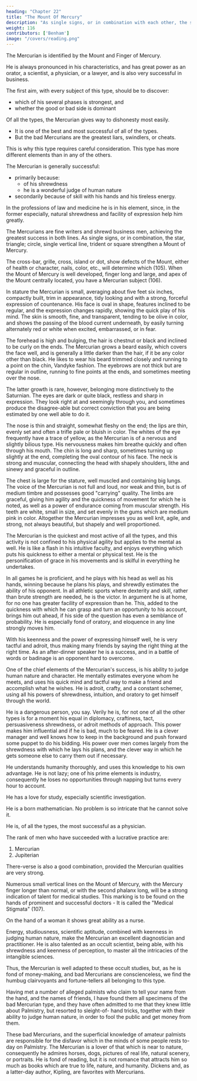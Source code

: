 ```yaml
---
heading: "Chapter 22"
title: "The Mount Of Mercury"
description: "As single signs, or in combination with each other, the star, triangle, circle, square, single vertical line, or trident strengthen a Mount"
weight: 116
contributors: ['Benham']
image: "/covers/reading.png"
---
```



The Mercurian is identified by the Mount and Finger of Mercury. 

He is always pronounced in his characteristics, and has great power as an orator, a scientist, a physician, or a lawyer, and is also very successful in business. 

The first aim, with every subject of this type, should be to discover:
- which of his several phases is strongest, and
- whether the good or bad side is dominant

Of all the types, the Mercurian gives way to dishonesty most easily. 
- It is one of the best and most successful of all of the types. 
- But the bad Mercurians are the greatest liars, swindlers, or cheats.

This is why this type requires careful consideration. This type has more different elements than in any of the others. 

The Mercurian is generally successful:
- primarily because:
  - of his shrewdness
  - he is a wonderful judge of human nature
- secondarily because of skill with his hands and his tireless energy.

In the professions of law and medicine he is in his element, since, in the former especially, natural shrewdness and facility of expression help him greatly. 

The Mercurians are fine writers and shrewd business men, achieving the greatest success in both lines. As single signs, or in combination, the star, triangle; circle, single vertical line, trident or square strengthen a Mount of Mercury. 

The cross-bar, grille, cross, island or dot, show defects of the Mount, either of health or character, nails, color, etc., will determine which (105). When the Mount of Mercury is well developed, finger long and large, and apex of the Mount centrally located, you have a Mercurian subject (106). 

In stature the Mercurian is small, averaging about five feet six inches, compactly built, trim in appearance, tidy looking and with a strong, forceful expression of countenance. His face is oval in shape, features inclined to be regular, and the expression changes rapidly, showing the quick play of his mind. The skin is smooth, fine, and transparent, tending to be olive in color, and shows the passing of the blood current underneath, by easily turning alternately red or white when excited, embarrassed, or in fear. 

The forehead is high and bulging, the hair is chestnut or black and inclined to be curly on the ends. The Mercurian grows a beard easily, which covers the face well, and is generally a little darker than the hair, if it be any color other than black. He likes to wear his beard trimmed closely and running to a point on the chin, Vandyke fashion. The eyebrows are not thick but are regular in outline, running to fine points at the ends, and sometimes meeting over the nose.

The latter growth is rare, however, belonging more distinctively to the Saturnian. The eyes are dark or quite black, restless and sharp in expression. They look right at and seemingly through you, and sometimes produce the disagree-able but correct conviction that you are being estimated by one well able to do it.

The nose is thin and straight, somewhat fleshy on the end; the lips are thin, evenly set and often a trifle pale or bluish in color. The whites of the eye frequently have a trace of yellow, as the Mercurian is of a nervous and slightly bilious type. His nervousness makes him breathe quickly and often through his mouth. The chin is long and sharp, sometimes turning up slightly at the end, completing the oval contour of his face. The neck is strong and muscular, connecting the head with shapely shoulders, lithe and sinewy and graceful in outline. 

The chest is large for the stature, well muscled and containing big lungs. The voice of the Mercurian is not full and loud, nor weak and thin, but is of medium timbre and possesses good "carrying" quality. The limbs are graceful, giving him agility and the quickness of movement for which he is noted, as well as a power of endurance coming from muscular strength. His teeth are white, small in size, and set evenly in the gums which are medium pink in color. Altogether the Mercurian impresses you as well knit, agile, and strong, not always beautiful, but shapely and well proportioned. 

<!-- DISTINGUISHING MARKS ON THE MOUNT OF MERCURY No. 106. DISTINGUISHING MARKS ON THE MOUNT OF MERCURY. MERCURIAN MOUNT AND FINGER No. 106. MERCURIAN MOUNT AND FINGER.  -->

The Mercurian is the quickest and most active of all the types, and this activity is not confined to his physical agility but applies to the mental as well. He is like a flash in his intuitive faculty, and enjoys everything which puts his quickness to either a mental or physical test. He is the personification of grace in his movements and is skilful in everything he undertakes. 

In all games he is proficient, and he plays with his head as well as his hands, winning because he plans his plays, and shrewdly estimates the ability of his opponent. In all athletic sports where dexterity and skill, rather than brute strength are needed, he is the victor. In argument he is at home, for no one has greater facility of expression than he. This, added to the quickness with which he can grasp and turn an opportunity to his account, brings him out ahead, if his side of the question has even a semblance of probability. He is especially fond of oratory, and eloquence in any line strongly moves him. 

With his keenness and the power of expressing himself well, he is very tactful and adroit, thus making many friends by saying the right thing at the right time. As an after-dinner speaker he is a success, and in a battle of words or badinage is an opponent hard to overcome. 

One of the chief elements of the Mercurian's success, is his ability to judge human nature and character. He mentally estimates everyone whom he meets, and uses his quick mind and tactful way to make a friend and accomplish what he wishes. He is adroit, crafty, and a constant schemer, using all his powers of shrewdness, intuition, and oratory to get himself through the world. 

He is a dangerous person, you say. Verily he is, for not one of all the other types is for a moment his equal in diplomacy, craftiness, tact, persuasiveness shrewdness, or adroit methods of approach. This power makes him influential and if he is bad, much to be feared. He is a clever manager and well knows how to keep in the background and push forward some puppet to do his bidding. His power over men comes largely from the shrewdness with which he lays his plans, and the clever way in which he gets someone else to carry them out if necessary. 

He understands humanity thoroughly, and uses this knowledge to his own advantage. He is not lazy; one of his prime elements is industry, consequently he loses no opportunities through napping but turns every hour to account. 

<!-- ## Part 2 -->

He has a love for study, especially scientific investigation. 

He is a born mathematician. No problem is so intricate that he cannot solve it. 

He is, of all the types, the most successful as a physician. 

The rank of men who have succeeded with a lucrative practice are:
1. Mercurian 
2. Jupiterian

There-verse is also a good combination, provided the Mercurian qualities are very strong. 

Numerous small vertical lines on the Mount of Mercury, with the Mercury finger longer than normal, or with the second phalanx long, will be a strong indication of talent for medical studies. This marking is to be found on the hands of prominent and successful doctors - It is called the "Medical Stigmata" (107). 

On the hand of a woman it shows great ability as a nurse. 

Energy, studiousness, scientific aptitude, combined with keenness in judging human nature, make the Mercurian an excellent diagnostician and practitioner. He is also talented as an occult scientist, being able, with his shrewdness and keenness of perception, to master all the intricacies of the intangible sciences. 

Thus, the Mercurian is well adapted to these occult studies, but, as he is fond of money-making, and bad Mercurians are conscienceless, we find the humbug clairvoyants and fortune-tellers all belonging to this type. 

Having met a number of alleged palmists who claim to tell your name from the hand, and the names of friends, I have found them all specimens of the bad Mercurian type, and they have often admitted to me that they knew little about Palmistry, but resorted to sleight-of- hand tricks, together with their ability to judge human nature, in order to fool the public and get money from them. 

These bad Mercurians, and the superficial knowledge of amateur palmists are responsible for the disfavor which in the minds of some people rests to-day on Palmistry. The Mercurian is a lover of that which is near to nature, consequently he admires horses, dogs, pictures of real life, natural scenery, or portraits. He is fond of reading, but it is not romance that attracts him so much as books which are true to life, nature, and humanity. Dickens and, as a latter-day author, Kipling, are favorites with Mercurians. 


<!-- MERCURIAN DOCTORS' HAND No. 107. MERCURIAN DOCTORS' HAND. MERCURIAN BUSINESS MAN No. 106. MERCURIAN BUSINESS MAN.  -->

